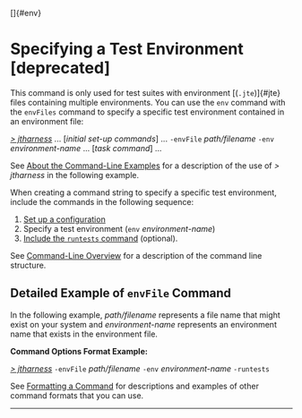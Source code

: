 
[]{#env}

# Specifying a Test Environment \[deprecated\]

This command is only used for test suites with environment [(`.jte`)]{#jte} files containing
multiple environments. You can use the `env` command with the `envFiles` command to specify a
specific test environment contained in an environment file:

[*\> jtharness*](aboutExamples.html) \... \[*initial set-up commands*\] \... `-envFile`
*path/filename* `-env` *environment-name* \... \[*task command*\] \...

See [About the Command-Line Examples](aboutExamples.html) for a description of the use of *\>
jtharness* in the following example.

When creating a command string to specify a specific test environment, include the commands in the
following sequence:

1.  [Set up a configuration](setupCommands.html)
2.  Specify a test environment (`env` *environment-name*)
3.  [Include the `runtests` command](runTests.html) (optional).

See [Command-Line Overview](commandLine.html) for a description of the command line structure.

## Detailed Example of `envFile` Command

In the following example, *path/filename* represents a file name that might exist on your system and
*environment-name* represents an environment name that exists in the environment file.

**Command Options Format Example:**

[*\> jtharness*](aboutExamples.html) `-envFile` *path/filename* `-env` *environment-name*
`-runtests`

See [Formatting a Command](formatCommands.html) for descriptions and examples of other command
formats that you can use.

----------------------------------------------------------------------------------------------------



